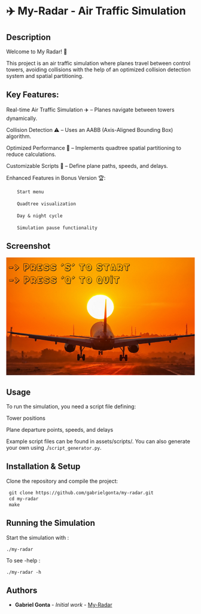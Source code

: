 # ✈️ My-Radar - Air Traffic Simulation

## Description

Welcome to My Radar! 🚀 

This project is an air traffic simulation where planes travel between control towers, avoiding collisions with the help of an optimized collision detection system and spatial partitioning.

## Key Features:

Real-time Air Traffic Simulation ✈️ – Planes navigate between towers dynamically.

Collision Detection ⚠️ – Uses an AABB (Axis-Aligned Bounding Box) algorithm.

Optimized Performance 🚀 – Implements quadtree spatial partitioning to reduce calculations.

Customizable Scripts 📜 – Define plane paths, speeds, and delays.

Enhanced Features in Bonus Version 🏆:

        Start menu

        Quadtree visualization

        Day & night cycle

        Simulation pause functionality

## Screenshot

![my-radar interface](assets/backgrounds/start_menu.jpg)

## Usage

To run the simulation, you need a script file defining:

Tower positions

Plane departure points, speeds, and delays

Example script files can be found in assets/scripts/. You can also generate your own using ./```script_generator.py```.

## Installation & Setup

Clone the repository and compile the project:

```
 git clone https://github.com/gabrielgonta/my-radar.git
 cd my-radar
 make
```

## Running the Simulation

Start the simulation with :

```
./my-radar
```

To see -help :

```
./my-radar -h
```

## Authors

* **Gabriel Gonta** - *Initial work* - [My-Radar](https://github.com/gabrielgonta/my-radar.git)